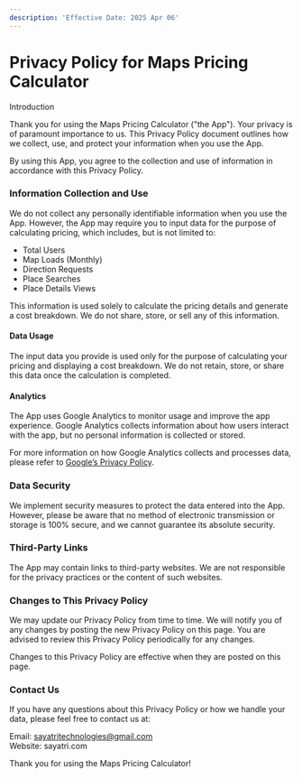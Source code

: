 ```yaml
---
description: 'Effective Date: 2025 Apr 06'
---
```


# Privacy Policy for Maps Pricing Calculator



Introduction

Thank you for using the Maps Pricing Calculator ("the App"). Your privacy is of paramount importance to us. This Privacy Policy document outlines how we collect, use, and protect your information when you use the App.

By using this App, you agree to the collection and use of information in accordance with this Privacy Policy.

### Information Collection and Use

We do not collect any personally identifiable information when you use the App. However, the App may require you to input data for the purpose of calculating pricing, which includes, but is not limited to:

* Total Users
* Map Loads (Monthly)
* Direction Requests
* Place Searches
* Place Details Views

This information is used solely to calculate the pricing details and generate a cost breakdown. We do not share, store, or sell any of this information.

#### Data Usage

The input data you provide is used only for the purpose of calculating your pricing and displaying a cost breakdown. We do not retain, store, or share this data once the calculation is completed.

#### Analytics

The App uses Google Analytics to monitor usage and improve the app experience. Google Analytics collects information about how users interact with the app, but no personal information is collected or stored.

For more information on how Google Analytics collects and processes data, please refer to [Google’s Privacy Policy](https://www.google.com/analytics/learn/privacy.html).

### Data Security

We implement security measures to protect the data entered into the App. However, please be aware that no method of electronic transmission or storage is 100% secure, and we cannot guarantee its absolute security.

### Third-Party Links

The App may contain links to third-party websites. We are not responsible for the privacy practices or the content of such websites.

### Changes to This Privacy Policy

We may update our Privacy Policy from time to time. We will notify you of any changes by posting the new Privacy Policy on this page. You are advised to review this Privacy Policy periodically for any changes.

Changes to this Privacy Policy are effective when they are posted on this page.

### Contact Us

If you have any questions about this Privacy Policy or how we handle your data, please feel free to contact us at:

Email: sayatritechnologies@gmail.com\
Website: sayatri.com

Thank you for using the Maps Pricing Calculator!
